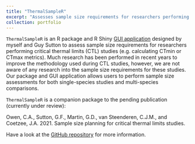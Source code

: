 ```yaml
---
title: "ThermalSampleR"
excerpt: "Assesses sample size requirements for researchers performing critical thermal limits (CTL) studies"
collection: portfolio
---
```


`ThermalSampleR` is an R package and R Shiny [GUI application](https://clarkevansteenderen.shinyapps.io/ThermalSampleR_Shiny/) 
designed by myself and Guy Sutton
to assess sample size requirements for researchers performing
critical thermal limits (CTL) studies (e.g. calculating CTmin or CTmax
metrics). Much research has been performed in recent years to improve
the methodology used during CTL studies, however, we are not aware of
any research into the sample size requirements for these studies. Our
package and GUI application allows users to perform sample size assessments for both
single-species studies and multi-species comparisons.

`ThermalSampleR` is a companion package to the pending publication
(currently under review):

Owen, C.A., Sutton, G.F., Martin, G.D., van Steenderen, C.J.M., and
Coetzee, J.A. 2021. Sample size planning for critical thermal limits studies.

Have a look at the [GitHub repository](https://github.com/clarkevansteenderen/ThermalSampleR) for more information.
